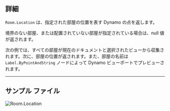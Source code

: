 ## 詳細
`Room.Location` は、指定された部屋の位置を表す Dynamo の点を返します。

境界のない部屋、または配置されていない部屋が指定されている場合は、null 値が返されます。

次の例では、すべての部屋が現在のドキュメントと選択されたビューから収集されます。次に、部屋の位置が返されます。また、部屋の名前は `Label.ByPointAndString` ノードによって Dynamo ビューポートでプレビューされます。

___
## サンプル ファイル

![Room.Location](./Revit.Elements.Room.Location_img.jpg)

